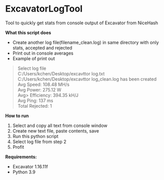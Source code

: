 # ExcavatorLogTool
Tool to quickly get stats from console output of Excavator from NiceHash

**What this script does**

 - Create another log file(filename_clean.log) in same directory with
   only stats, accepted and rejected  
 - Print out in console averages
 - Example of print out

> Select log file    
> C:/Users/kchen/Desktop/excavttor log.txt    
> C:/Users/kchen/Desktop/excavttor log_clean.log has been created    
> Avg Speed:  108.48  MH/s    
> Avg Power:  275.12  W    
> Avg> Efficiency: 394.35 kH/J    
> Avg Ping:  137 ms    
> Total Rejected:  1    

**How to run**

 1. Select and copy all text from console window
 2. Create new text file, paste contents, save
 3. Run this python script
 4. Select log file from step 2
 5. Profit

**Requirements:**
 - Excavator 1.16.11f
 - Python 3.9
